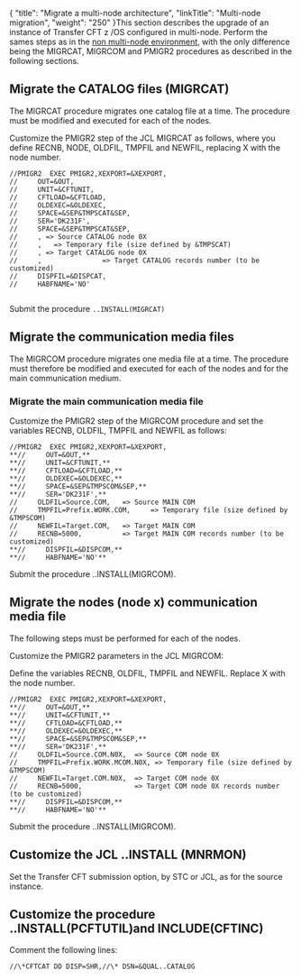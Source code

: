 {
    "title": "Migrate a multi-node architecture",
    "linkTitle": "Multi-node migration",
    "weight": "250"
}This section describes the upgrade of an instance of Transfer CFT z /OS configured in multi-node. Perform the sames steps as in the [non multi-node environment](../), with the only difference being the MIGRCAT, MIGRCOM and PMIGR2 procedures as described in the following sections.

## Migrate the CATALOG files (MIGRCAT)

The MIGRCAT procedure migrates one catalog file at a time. The procedure must be modified and executed for each of the nodes.

Customize the PMIGR2 step of the JCL MIGRCAT as follows, where you define RECNB, NODE, OLDFIL, TMPFIL and NEWFIL, replacing X with the node number.

```
//PMIGR2  EXEC PMIGR2,XEXPORT=&XEXPORT,
//     OUT=&OUT,
//     UNIT=&CFTUNIT,
//     CFTLOAD=&CFTLOAD,
//     OLDEXEC=&OLDEXEC,
//     SPACE=&SEP&TMPSCAT&SEP,
//     SER='DK231F',
//     SPACE=&SEP&TMPSCAT&SEP,
//     , => Source CATALOG node 0X      
//     ,   => Temporary file (size defined by &TMPSCAT)
//     , => Target CATALOG node 0X   
//     ,               => Target CATALOG records number (to be customized)
//     DISPFIL=&DISPCAT,
//     HABFNAME='NO'
 
```

Submit the procedure `..INSTALL(MIGRCAT)`

## Migrate the communication media files

The MIGRCOM procedure migrates one media file at a time. The procedure must therefore be modified and executed for each of the nodes and for the main communication medium.

### Migrate the main communication media file

Customize the PMIGR2 step of the MIGRCOM procedure and set the variables RECNB, OLDFIL, TMPFIL and NEWFIL as follows:

```
//PMIGR2  EXEC PMIGR2,XEXPORT=&XEXPORT,
**//     OUT=&OUT,**
**//     UNIT=&CFTUNIT,**
**//     CFTLOAD=&CFTLOAD,**
**//     OLDEXEC=&OLDEXEC,**
**//     SPACE=&SEP&TMPSCOM&SEP,**
**//     SER='DK231F',**
//     OLDFIL=Source.COM,   => Source MAIN COM
//     TMPFIL=Prefix.WORK.COM,     => Temporary file (size defined by &TMPSCOM)
//     NEWFIL=Target.COM,   => Target MAIN COM 
//     RECNB=5000,          => Target MAIN COM records number (to be customized)
**//     DISPFIL=&DISPCOM,**
**//     HABFNAME='NO'**
```

Submit the procedure ..INSTALL(MIGRCOM).

## Migrate the nodes (node x) communication media file

The following steps must be performed for each of the nodes.

Customize the PMIGR2 parameters in the JCL MIGRCOM:

Define the variables RECNB, OLDFIL, TMPFIL and NEWFIL. Replace X with the node number.

```
//PMIGR2  EXEC PMIGR2,XEXPORT=&XEXPORT,
**//     OUT=&OUT,**
**//     UNIT=&CFTUNIT,**
**//     CFTLOAD=&CFTLOAD,**
**//     OLDEXEC=&OLDEXEC,**
**//     SPACE=&SEP&TMPSCOM&SEP,**
**//     SER='DK231F',**
//     OLDFIL=Source.COM.N0X,  => Source COM node 0X        
//     TMPFIL=Prefix.WORK.MCOM.N0X, => Temporary file (size defined by &TMPSCOM) 
//     NEWFIL=Target.COM.N0X,  => Target COM node 0X
//     RECNB=5000,             => Target COM node 0X records number (to be customized)
**//     DISPFIL=&DISPCOM,**
**//     HABFNAME='NO'**
```

Submit the procedure ..INSTALL(MIGRCOM).

## Customize the JCL ..INSTALL (MNRMON)

Set the Transfer CFT submission option, by STC or JCL, as for the source instance.

## Customize the procedure ..INSTALL(PCFTUTIL)and INCLUDE(CFTINC)

Comment the following lines:

```
//\*CFTCAT DD DISP=SHR,//\* DSN=&QUAL..CATALOG
```
